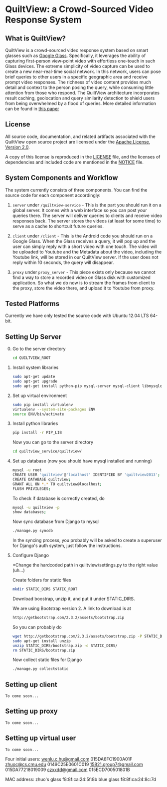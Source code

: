 # QuiltView: a Crowd-Sourced Video Response System

## What is QuiltView?

QuiltView is a crowd-sourced video response system based on smart glasses such as [Google Glass](http://www.google.com/glass). Specifically, it leverages the ability of capturing first-person view-point video with effortless one-touch in such Glass devices. The extreme simplicity of video capture can be used to create a new near-real-time social network. In this network, users can pose brief queries to other users in a specific geographic area and receive prompt video responses. The richness of video content provides much detail and context to the person posing the query, while consuming little attention from those who respond. The QuiltView architecture incorporates result caching, geolocation and query similarity detection to shield users from being overwhelmed by a flood of queries. More detailed information can be found in [this paper](http://www.cs.cmu.edu/~zhuoc/papers/quiltview_HotMobile2014.pdf)

## License

All source code, documentation, and related artifacts associated with the
QuiltView open source project are licensed under the [Apache License, Version
2.0](http://www.apache.org/licenses/LICENSE-2.0.html).

A copy of this license is reproduced in the [LICENSE](LICENSE) file, and the
licenses of dependencies and included code are mentioned in the
[NOTICE](NOTICE) file.

## System Components and Workflow

The system currently consists of three components. You can find the source code for each component accordingly:

1. `server` under `/quiltview-service` - This is the part you should run it on a global server. It comes with a web interface so you can post your queries there. The server will deliver queries to clients and receive video responses back. The server stores the videos (at least for some time) to serve as a cache to shortcuit future queries.

2. `client` under `/client` - This is the Android code you should run on a Google Glass. When the Glass receives a query, it will pop up and the user can simply reply with a short video with one touch. The video will be uploaded to Youtube and the Metadata about the video, including the Youtube link, will be stored in our QuiltView server. If the user does not reply within 10 seconds, the query will disappear.

3. `proxy` under `proxy_server` - This piece exists only because we cannot find a way to store a recorded video on Glass disk with customized application. So what we do now is to stream the frames from client to the proxy, store the video there, and upload it to Youtube from proxy.

## Tested Platforms
Currently we have only tested the source code with Ubuntu 12.04 LTS 64-bit.

## Setting Up Server

0. Go to the server directory

    ```bash
    cd QUILTVIEW_ROOT
    ```

1. Install system libraries

    ```bash
    sudo apt-get update
    sudo apt-get upgrade
    sudo apt-get install python-pip mysql-server mysql-client libmysqlclient-dev python-dev python-gflags libblas-dev libatlas-dev liblapack-dev python-numpy python-scipy gfortran libevent-dev
    ```

2. Set up virtual environment
    
    ```bash
    sudo pip install virtualenv
    virtualenv --system-site-packages ENV
    source ENV/bin/activate
    ```

3. Install python libraries

    ```bash
    pip install -r PIP_LIB
    ```

    Now you can go to the server directory

    ```bash
    cd quiltview_service/quiltview/
    ```

4. Set up database (now you should have mysql installed and running)

    ```bash
    mysql -u root
    CREATE USER 'quiltview'@'localhost' IDENTIFIED BY 'quiltview2013';
    CREATE DATABASE quiltview;
    GRANT ALL ON *.* TO quiltview@localhost;
    FLUSH PRIVILEGES;
    ```

    To check if database is correctly created, do

    ```bash
    mysql -u quiltview -p
    show databases;
    ```

    Now sync database from Django to mysql

    ```bash
    ./manage.py syncdb
    ```

    In the syncing process, you probably will be asked to create a superuser for Django's auth system, just follow the instructions.

5. Configure Django

    *Change the hardcoded path in quiltview/settings.py to the right value (uh...)

    Create folders for static files

    ```bash
    mkdir STATIC_DIRS STATIC_ROOT
    ```

    Download boostrap, unzip it, and put it under STATIC_DIRS. 

    We are using Bootstrap version 2. A link to download is at

    ```bash
    http://getbootstrap.com/2.3.2/assets/bootstrap.zip
    ```

    So you can probably do

    ```bash
    wget http://getbootstrap.com/2.3.2/assets/bootstrap.zip -P STATIC_DIRS/
    sudo apt-get install unzip
    unzip STATIC_DIRS/bootstrap.zip -d STATIC_DIRS/
    rm STATIC_DIRS/bootstrap.zip
    ```

    Now collect static files for Django

    ```bash
    ./manage.py collectstatic
    ```

## Setting up client

    To come soon...

## Setting up proxy

    To come soon...

## Setting up virtual user

    To come soon...

Four initial users:
wenlu.c.hu@gmail.com 015DA6FC1900A01F 
zhuoc@cs.cmu.edu 0149C25E0601C019
15821.group7@gmail.com 015DA77218019009
czxxdd@gmail.com 015ECD700501801B

MAC address:
zhuo's glass f8:8f:ca:24:5f:8b
blue glass f8:8f:ca:24:8c:7d
